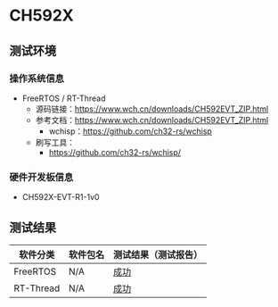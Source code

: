 # CH592X

## 测试环境

### 操作系统信息

- FreeRTOS / RT-Thread
    - 源码链接：https://www.wch.cn/downloads/CH592EVT_ZIP.html
    - 参考文档：https://www.wch.cn/downloads/CH592EVT_ZIP.html
        - wchisp：https://github.com/ch32-rs/wchisp
    - 刷写工具：
        - https://github.com/ch32-rs/wchisp/

### 硬件开发板信息

- CH592X-EVT-R1-1v0

## 测试结果

| 软件分类      | 软件包名      | 测试结果（测试报告） |
|--------------|-------------|------------------|
| FreeRTOS     | N/A         | [成功][FreeRTOS]   |
| RT-Thread    | N/A         | [成功][RTThread]  |

[FreeRTOS]: ./FreeRTOS/README_zh.md
[RTThread]: ./RT-Thread/README_zh.md
